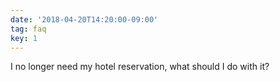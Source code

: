 ```yaml
---
date: '2018-04-20T14:20:00-09:00'
tag: faq
key: 1
---
```

I no longer need my hotel reservation, what should I do with it?
